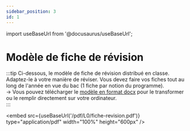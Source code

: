 ```yaml
---
sidebar_position: 3
id: 1
---
```

import useBaseUrl from '@docusaurus/useBaseUrl';

# Modèle de fiche de révision

:::tip 
Ci-dessous, le modèle de fiche de révision distribué en classe. Adaptez-le à votre manière de réviser. Vous devez faire vos fiches tout au long de l'année en vue du bac (1 fiche par notion du programme).  
→ Vous pouvez télécharger le [modèle en format docx](/pdf/L0/fiche-revision.docx) pour le transformer ou le remplir directement sur votre ordinateur.  
:::

<embed
  src={useBaseUrl('/pdf/L0/fiche-revision.pdf')}
  type="application/pdf"
  width="100%"
  height="600px"
/>
